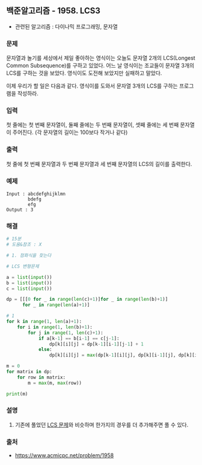 ## 백준알고리즘 - 1958. LCS3

- 관련된 알고리즘 : 다이나믹 프로그래밍, 문자열

### 문제

문자열과 놀기를 세상에서 제일 좋아하는 영식이는 오늘도 문자열 2개의 LCS(Longest Common Subsequence)를 구하고 있었다. 어느 날 영식이는 조교들이 문자열 3개의 LCS를 구하는 것을 보았다. 영식이도 도전해 보았지만 실패하고 말았다.

이제 우리가 할 일은 다음과 같다. 영식이를 도와서 문자열 3개의 LCS를 구하는 프로그램을 작성하라.

### 입력

첫 줄에는 첫 번째 문자열이, 둘째 줄에는 두 번째 문자열이, 셋째 줄에는 세 번째 문자열이 주어진다. (각 문자열의 길이는 100보다 작거나 같다)

### 출력

첫 줄에 첫 번째 문자열과 두 번째 문자열과 세 번째 문자열의 LCS의 길이를 출력한다.

### 예제

```
Input : abcdefghijklmn
        bdefg
        efg
Output : 3
```

### 해결

```python
# 15분
# 도움&참조 : X

# 1. 점화식을 찾는다

# LCS 변형문제

a = list(input())
b = list(input())
c = list(input())

dp = [[[0 for _ in range(len(c)+1)]for _ in range(len(b)+1)]
      for _ in range(len(a)+1)]

# 1
for k in range(1, len(a)+1):
    for i in range(1, len(b)+1):
        for j in range(1, len(c)+1):
            if a[k-1] == b[i-1] == c[j-1]:
                dp[k][i][j] = dp[k-1][i-1][j-1] + 1
            else:
                dp[k][i][j] = max(dp[k-1][i][j], dp[k][i-1][j], dp[k][i][j-1])

m = 0
for matrix in dp:
    for row in matrix:
        m = max(m, max(row))

print(m)

```

### 설명

1. 기존에 풀었던 [LCS 문제](https://github.com/zhsks528/PS/blob/master/BOJ/9001-10000/9251.%20LCS.md)와 비슷하며 한가지의 경우를 더 추가해주면 풀 수 있다.

### 출처

- https://www.acmicpc.net/problem/1958
